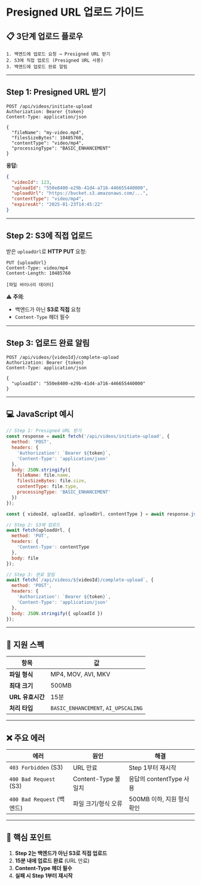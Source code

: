 # Presigned URL 업로드 가이드

## 📋 3단계 업로드 플로우

```
1. 백엔드에 업로드 요청 → Presigned URL 받기
2. S3에 직접 업로드 (Presigned URL 사용)
3. 백엔드에 업로드 완료 알림
```

---

## Step 1: Presigned URL 받기

```http
POST /api/videos/initiate-upload
Authorization: Bearer {token}
Content-Type: application/json

{
  "fileName": "my-video.mp4",
  "filesSizeBytes": 10485760,
  "contentType": "video/mp4",
  "processingType": "BASIC_ENHANCEMENT"
}
```

**응답:**
```json
{
  "videoId": 123,
  "uploadId": "550e8400-e29b-41d4-a716-446655440000",
  "uploadUrl": "https://bucket.s3.amazonaws.com/...",
  "contentType": "video/mp4",
  "expiresAt": "2025-01-23T14:45:22"
}
```

---

## Step 2: S3에 직접 업로드

받은 `uploadUrl`로 **HTTP PUT** 요청:

```http
PUT {uploadUrl}
Content-Type: video/mp4
Content-Length: 10485760

[파일 바이너리 데이터]
```

⚠️ **주의**: 
- 백엔드가 아닌 **S3로 직접** 요청
- `Content-Type` 헤더 필수

---

## Step 3: 업로드 완료 알림

```http
POST /api/videos/{videoId}/complete-upload
Authorization: Bearer {token}
Content-Type: application/json

{
  "uploadId": "550e8400-e29b-41d4-a716-446655440000"
}
```

---

## 💻 JavaScript 예시

```javascript
// Step 1: Presigned URL 받기
const response = await fetch('/api/videos/initiate-upload', {
  method: 'POST',
  headers: {
    'Authorization': `Bearer ${token}`,
    'Content-Type': 'application/json'
  },
  body: JSON.stringify({
    fileName: file.name,
    filesSizeBytes: file.size,
    contentType: file.type,
    processingType: 'BASIC_ENHANCEMENT'
  })
});

const { videoId, uploadId, uploadUrl, contentType } = await response.json();

// Step 2: S3에 업로드
await fetch(uploadUrl, {
  method: 'PUT',
  headers: {
    'Content-Type': contentType
  },
  body: file
});

// Step 3: 완료 알림
await fetch(`/api/videos/${videoId}/complete-upload`, {
  method: 'POST',
  headers: {
    'Authorization': `Bearer ${token}`,
    'Content-Type': 'application/json'
  },
  body: JSON.stringify({ uploadId })
});
```

---

## 📝 지원 스펙

| 항목 | 값 |
|------|-----|
| **파일 형식** | MP4, MOV, AVI, MKV |
| **최대 크기** | 500MB |
| **URL 유효시간** | 15분 |
| **처리 타입** | `BASIC_ENHANCEMENT`, `AI_UPSCALING` |

---

## ❌ 주요 에러

| 에러 | 원인 | 해결 |
|------|------|------|
| `403 Forbidden` (S3) | URL 만료 | Step 1부터 재시작 |
| `400 Bad Request` (S3) | Content-Type 불일치 | 응답의 contentType 사용 |
| `400 Bad Request` (백엔드) | 파일 크기/형식 오류 | 500MB 이하, 지원 형식 확인 |

---

## 🔑 핵심 포인트

1. **Step 2는 백엔드가 아닌 S3로 직접 업로드**
2. **15분 내에 업로드 완료** (URL 만료)
3. **Content-Type 헤더 필수**
4. **실패 시 Step 1부터 재시작**

